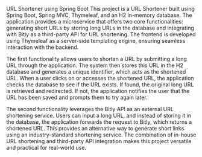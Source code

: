 URL Shortener using Spring Boot
This project is a URL Shortener built using Spring Boot, Spring MVC, Thymeleaf, and an H2 in-memory database. The application provides a microservice that offers two core functionalities: generating short URLs by storing long URLs in the database and integrating with Bitly as a third-party API for URL shortening. The frontend is developed using Thymeleaf as a server-side templating engine, ensuring seamless interaction with the backend.

The first functionality allows users to shorten a URL by submitting a long URL through the application. The system then stores this URL in the H2 database and generates a unique identifier, which acts as the shortened URL. When a user clicks on or accesses the shortened URL, the application checks the database to see if the URL exists. If found, the original long URL is retrieved and redirected. If not, the application notifies the user that the URL has been saved and prompts them to try again later.

The second functionality leverages the Bitly API as an external URL shortening service. Users can input a long URL, and instead of storing it in the database, the application forwards the request to Bitly, which returns a shortened URL. This provides an alternative way to generate short links using an industry-standard shortening service. The combination of in-house URL shortening and third-party API integration makes this project versatile and practical for real-world use.
